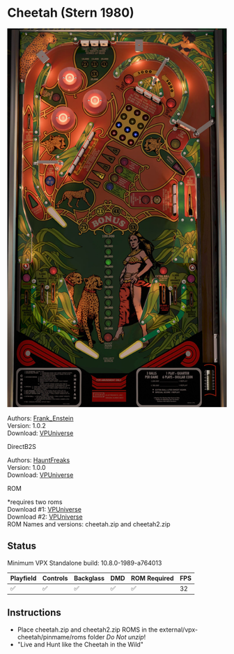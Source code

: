 # Cheetah (Stern 1980)

![Table Preview](../../images/vpx-cheetah-preview.jpg)

Authors: [Frank_Enstein](https://vpuniverse.com/profile/57481-frank_enstein/)  
Version: 1.0.2  
Download: [VPUniverse](https://vpuniverse.com/files/file/21223-cheetah-stern-1980/)

DirectB2S

Authors: [HauntFreaks](https://vpuniverse.com/profile/5216-hauntfreaks/)  
Version: 1.0.0  
Download: [VPUniverse](https://vpuniverse.com/files/file/21230-cheetah-stern-1980-b2s/)

ROM

*requires two roms  
Download #1: [VPUniverse](https://vpuniverse.com/files/file/1661-cheetahzip/)  
Download #2: [VPUniverse](https://vpuniverse.com/files/file/450-cheetah2zip/)  
ROM Names and versions: cheetah.zip and cheetah2.zip

## Status 

Minimum VPX Standalone build: 10.8.0-1989-a764013

| Playfield | Controls | Backglass | DMD | ROM Required | FPS | 
|-----------|----------|-----------|-----|--------------|-----|
| :white_check_mark: | :white_check_mark: | :white_check_mark: | :white_check_mark: | :white_check_mark: | 32 |

## Instructions

- Place cheetah.zip and cheetah2.zip ROMS in the external/vpx-cheetah/pinmame/roms folder *Do Not unzip*!
- "Live and Hunt like the Cheetah in the Wild"
